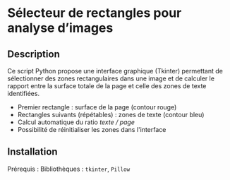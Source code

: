 # Sélecteur de rectangles pour analyse d’images

## Description
Ce script Python propose une interface graphique (Tkinter) permettant de sélectionner des zones rectangulaires dans une image et de calculer le rapport entre la surface totale de la page et celle des zones de texte identifiées.

- Premier rectangle : surface de la page (contour rouge)  
- Rectangles suivants (répétables) : zones de texte (contour bleu)
- Calcul automatique du ratio *texte / page*
- Possibilité de réinitialiser les zones dans l'interface

## Installation
Prérequis : 
Bibliothèques : `tkinter`, `Pillow`
